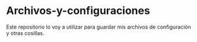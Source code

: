 # Archivos-y-configuraciones
Este repositorio lo voy a utilizar para guardar mis archivos de configuración y otras cosillas.
